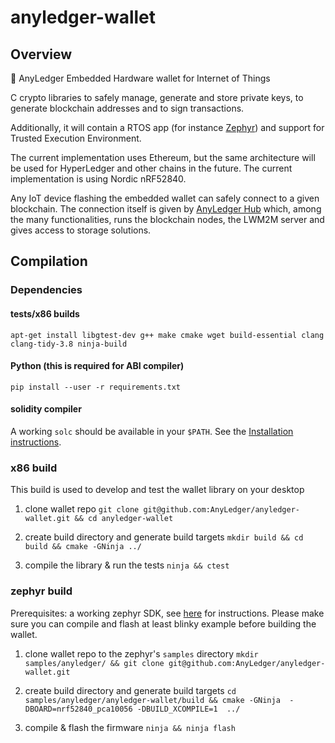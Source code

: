 # anyledger-wallet

## Overview

🏦 AnyLedger Embedded Hardware wallet for Internet of Things

C crypto libraries to safely manage, generate and store private keys, to generate blockchain addresses and to sign transactions.

Additionally, it will contain a RTOS app (for instance [Zephyr](https://github.com/AnyLedger/zephyr)) and support for Trusted Execution Environment.

The current implementation uses Ethereum, but the same architecture will be used for HyperLedger and other chains in the future. The current implementation is using Nordic nRF52840.

Any IoT device flashing the embedded wallet can safely connect to a given blockchain. The connection itself is given by [AnyLedger Hub](https://github.com/AnyLedger/anyledger-hub) which, among the many functionalities, runs the blockchain nodes, the LWM2M server and gives access to storage solutions.

## Compilation

### Dependencies

#### tests/x86 builds
`apt-get install libgtest-dev g++ make cmake wget build-essential clang clang-tidy-3.8 ninja-build`

#### Python (this is required for ABI compiler)
`pip install --user -r requirements.txt`

#### solidity compiler
A working `solc` should be available in your `$PATH`. See the [Installation instructions](https://solidity.readthedocs.io/en/v0.4.21/installing-solidity.html).

### x86 build

This build is used to develop and test the wallet library on your desktop

1) clone wallet repo
`git clone git@github.com:AnyLedger/anyledger-wallet.git && cd anyledger-wallet`

2) create build directory and generate build targets
`mkdir build && cd build && cmake -GNinja ../`

3) compile the library & run the tests
`ninja && ctest`

### zephyr build

Prerequisites: a working zephyr SDK, see [here](https://docs.zephyrproject.org/latest/getting_started/getting_started.html) for instructions. Please make sure you can compile and flash at least blinky example before building the wallet.

1) clone wallet repo to the zephyr's `samples` directory
`mkdir samples/anyledger/ && git clone git@github.com:AnyLedger/anyledger-wallet.git`

2) create build directory and generate build targets
`cd samples/anyledger/anyledger-wallet/build && cmake -GNinja  -DBOARD=nrf52840_pca10056 -DBUILD_XCOMPILE=1  ../`

3) compile & flash the firmware
`ninja && ninja flash`
